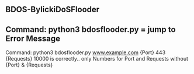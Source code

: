BDOS-BylickiDoSFlooder
--
Command: python3 bdosflooder.py = jump to Error Message
--
Command: python3 bdosflooder.py www.example.com {Port} 443 {Requests} 10000 is correctly.. 
only Numbers for Port and Requests without {Port} & {Requests}
